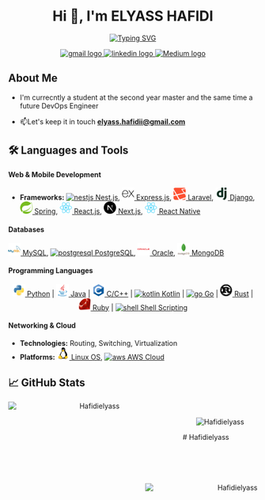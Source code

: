 <h1 align="center">Hi 👋, I'm ELYASS HAFIDI</h1>

<p align="center">
    <a align="center" href="https://git.io/typing-svg">
        <img src="https://readme-typing-svg.demolab.com?font=Fira+Code&pause=1000&random=false&width=215&lines=+++DevOps Engineer;Java Developper" alt="Typing SVG" />
    </a>
</p>

<p align="center">
    <a href="mailto:elyass.hafidii@gmail.com" target="_blank">
        <img src="https://img.shields.io/static/v1?message=Gmail&logo=gmail&label=&color=D14836&logoColor=white&labelColor=&style=for-the-badge" height="25" alt="gmail logo"  />
    </a>
  <a href="https://www.linkedin.com/in/elyass-hafidi" target="_blank">
        <img src="https://img.shields.io/static/v1?message=LinkedIn&logo=linkedin&label=&color=0077B5&logoColor=white&labelColor=&style=for-the-badge" height="25" alt="linkedin logo"  />
  </a>
  <a href="https://medium.com/@elyass.hafidii" target="_blank">
      <img src="https://img.shields.io/static/v1?message=Medium&logo=Medium&label=&color=rgb(0,0,0)&logoColor=white&labelColor=&style=for-the-badge" height="25" alt="Medium logo"  />
  </a>
  
</p>

## About Me

- I'm currecntly a student at the second year master and the same time a future DevOps Engineer

- 📫Let's keep it in touch **elyass.hafidii@gmail.com**

## 🛠 Languages and Tools
#### Web & Mobile Development

- **Frameworks:**
  <a href="https://nestjs.com/" target="_blank" rel="noreferrer"><img src="[https://raw.githubusercontent.com/devicons/devicon/master/icons/nestjs/nestjs-plain.svg](https://www.svgrepo.com/show/373872/nestjs.svg" alt="nestjs" height="25"/> Nest.js</a>,
  <a href="https://expressjs.com/" target="_blank" rel="noreferrer"><img src="https://raw.githubusercontent.com/devicons/devicon/master/icons/express/express-original.svg" alt="express" height="25"/> Express.js</a>,
  <a href="https://laravel.com/" target="_blank" rel="noreferrer"><img src="https://raw.githubusercontent.com/devicons/devicon/master/icons/laravel/laravel-plain.svg" alt="laravel" height="25"/> Laravel</a>,
  <a href="https://www.djangoproject.com/" target="_blank" rel="noreferrer"><img src="https://raw.githubusercontent.com/devicons/devicon/master/icons/django/django-plain.svg" alt="django" height="25"/> Django</a>,
  <a href="https://spring.io/" target="_blank" rel="noreferrer"><img src="https://raw.githubusercontent.com/devicons/devicon/master/icons/spring/spring-original.svg" alt="spring" height="25"/> Spring</a>,
  <a href="https://reactjs.org/" target="_blank" rel="noreferrer"><img src="https://raw.githubusercontent.com/devicons/devicon/master/icons/react/react-original.svg" alt="react" height="25"/> React.js</a>,
  <a href="https://nextjs.org/" target="_blank" rel="noreferrer"><img src="https://raw.githubusercontent.com/devicons/devicon/master/icons/nextjs/nextjs-original.svg" alt="nextjs" height="25"/> Next.js</a>,
  <a href="https://reactnative.dev/" target="_blank" rel="noreferrer"><img src="https://raw.githubusercontent.com/devicons/devicon/master/icons/react/react-original.svg" alt="reactnative" height="25"/> React Native</a>

  
#### Databases

<a href="https://www.mysql.com/" target="_blank" rel="noreferrer"> <img src="https://raw.githubusercontent.com/devicons/devicon/master/icons/mysql/mysql-original-wordmark.svg" alt="mysql" height="25"/> MySQL</a>,
<a href="https://www.postgresql.org/" target="_blank" rel="noreferrer"> <img src="https://www.svgrepo.com/show/354200/postgresql.svg" alt="postgresql" height="25"/> PostgreSQL</a>,
<a href="https://www.oracle.com/" target="_blank" rel="noreferrer"> <img src="https://raw.githubusercontent.com/devicons/devicon/master/icons/oracle/oracle-original.svg" alt="oracle" height="25"/> Oracle</a>,
<a href="https://www.mongodb.com/" target="_blank" rel="noreferrer"> <img src="https://raw.githubusercontent.com/devicons/devicon/master/icons/mongodb/mongodb-original-wordmark.svg" alt="mongodb" height="25"/> MongoDB</a>



#### Programming Languages

<p align="center">
    <a href="https://www.python.org" target="_blank" rel="noreferrer"> <img src="https://raw.githubusercontent.com/devicons/devicon/master/icons/python/python-original.svg" alt="python" height="25"/> Python</a> | 
    <a href="https://www.java.com" target="_blank" rel="noreferrer"> <img src="https://raw.githubusercontent.com/devicons/devicon/master/icons/java/java-original.svg" alt="java" height="25"/> Java</a> | 
    <a href="https://www.cprogramming.com/" target="_blank" rel="noreferrer"> <img src="https://raw.githubusercontent.com/devicons/devicon/master/icons/c/c-original.svg" alt="c" height="25"/> C/C++</a> | 
    <a href="https://kotlinlang.org/" target="_blank" rel="noreferrer"> <img src="https://cdn.jsdelivr.net/gh/devicons/devicon/icons/kotlin/kotlin-original.svg" alt="kotlin" height="25"/> Kotlin</a> | 
    <a href="https://golang.org/" target="_blank" rel="noreferrer"> <img src="https://cdn.jsdelivr.net/gh/devicons/devicon/icons/go/go-original.svg" alt="go" height="25"/> Go</a> |
    <a href="https://www.rust-lang.org/" target="_blank" rel="noreferrer"> <img src="https://raw.githubusercontent.com/devicons/devicon/master/icons/rust/rust-plain.svg" alt="rust" height="25"/> Rust</a> |
    <a href="https://www.ruby-lang.org/" target="_blank" rel="noreferrer"> <img src="https://raw.githubusercontent.com/devicons/devicon/master/icons/ruby/ruby-original.svg" alt="ruby" height="25"/> Ruby</a> |
    <a href="https://www.gnu.org/software/bash/" target="_blank" rel="noreferrer"> <img src="https://cdn.jsdelivr.net/gh/devicons/devicon/icons/bash/bash-original.svg" alt="shell" height="25"/> Shell Scripting</a>
</p>

#### Networking & Cloud

- **Technologies:** Routing, Switching, Virtualization
- **Platforms:** <a href="https://www.linux.org/" target="_blank" rel="noreferrer"><img src="https://raw.githubusercontent.com/devicons/devicon/master/icons/linux/linux-original.svg" alt="linux" height="25"/> Linux OS</a>,
  <a href="https://aws.amazon.com/" target="_blank" rel="noreferrer"><img src="https://cdn.jsdelivr.net/gh/devicons/devicon/icons/amazonwebservices/amazonwebservices-original.svg" alt="aws" height="25"/> AWS Cloud</a>

## 📈 GitHub Stats

<p align="center">
    <img width="70%" height="165px" align="left" src="https://github-profile-trophy.vercel.app/?username=Hafidielyass&theme=onedark" alt="Hafidielyass" />
</p>
<br/>

<p align="right">
    <img width="45%" height="165px" align="right" src="https://github-readme-stats.vercel.app/api/top-langs/?username=Hafidielyass&layout=compact&hide_border=true" alt="Hafidielyass" />
</p>

<p align="center" >
  <img width="50%" align="center" src="https://github-readme-streak-stats.herokuapp.com/?user=Hafidielyass" alt="Hafidielyass" />
</p>
# Hafidielyass

